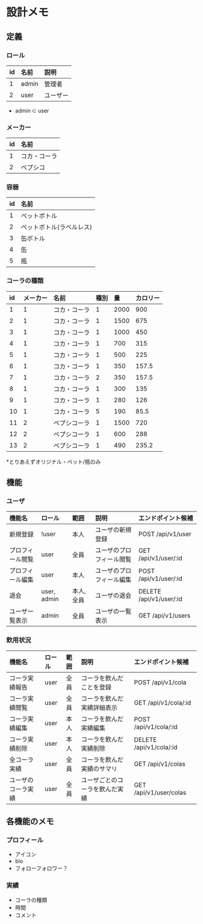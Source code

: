 # 設計メモ

## 定義

### ロール

|id|名前|説明|
|:--|:--|:--|
|1|admin|管理者|
|2|user|ユーザー|

- admin ⊂ user

### メーカー

|id|名前|
|:--|:--|
|1|コカ・コーラ|
|2|ペプシコ|

### 容器

|id|名前|
|:--|:--|
|1|ペットボトル|
|2|ペットボトル(ラベルレス)|
|3|缶ボトル|
|4|缶|
|5|瓶|

### コーラの種類

|id|メーカー|名前|種別|量|カロリー|
|:--|:--|:--|:--|:--|:--|
|1|1|コカ・コーラ|1|2000|900|
|2|1|コカ・コーラ|1|1500|675|
|3|1|コカ・コーラ|1|1000|450|
|4|1|コカ・コーラ|1|700|315|
|5|1|コカ・コーラ|1|500|225|
|6|1|コカ・コーラ|1|350|157.5|
|7|1|コカ・コーラ|2|350|157.5|
|8|1|コカ・コーラ|1|300|135|
|9|1|コカ・コーラ|1|280|126|
|10|1|コカ・コーラ|5|190|85.5|
|11|2|ペプシコーラ|1|1500|720|
|12|2|ペプシコーラ|1|600|288|
|13|2|ペプシコーラ|1|490|235.2|

*とりあえずオリジナル・ペット/瓶のみ


## 機能

### ユーザ

|機能名|ロール|範囲|説明|エンドポイント候補|
|:--|:--|:--|:--|:--|
|新規登録|!user|本人|ユーザの新規登録|POST /api/v1/user|
|プロフィール閲覧|user|全員|ユーザのプロフィール閲覧|GET /api/v1/user/:id|
|プロフィール編集|user|本人|ユーザのプロフィール編集|POST /api/v1/user/:id|
|退会|user, admin|本人, 全員|ユーザの退会|DELETE /api/v1/user/:id|
|ユーザ一覧表示|admin|全員|ユーザの一覧表示|GET /api/v1/users|

### 飲用状況

|機能名|ロール|範囲|説明|エンドポイント候補|
|:--|:--|:--|:--|:--|
|コーラ実績報告|user|全員|コーラを飲んだことを登録|POST /api/v1/cola|
|コーラ実績閲覧|user|全員|コーラを飲んだ実績詳細表示|GET /api/v1/cola/:id|
|コーラ実績編集|user|本人|コーラを飲んだ実績編集|POST /api/v1/cola/:id|
|コーラ実績削除|user|本人|コーラを飲んだ実績削除|DELETE /api/v1/cola/:id|
|全コーラ実績|user|全員|コーラを飲んだ実績のサマリ|GET /api/v1/colas|
|ユーザのコーラ実績|user|全員|ユーザごとのコーラを飲んだ実績|GET /api/v1/user/colas|

## 各機能のメモ

### プロフィール

- アイコン
- bio
- フォローフォロワー？

### 実績

- コーラの種類
- 時間
- コメント


